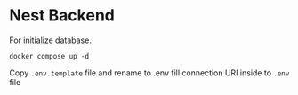 # Nest Backend

For initialize database.
```
docker compose up -d
```
Copy ```.env.template``` file and rename to .env
fill connection URI inside to ```.env``` file